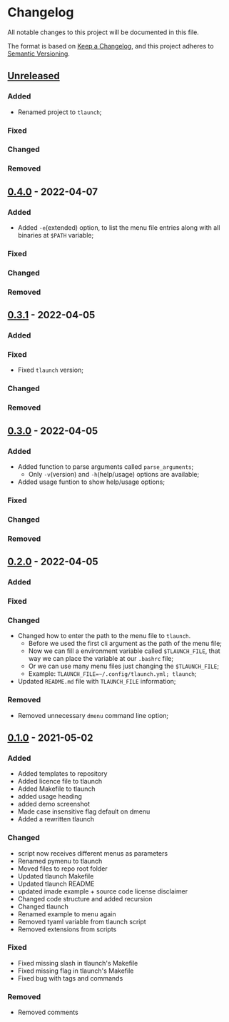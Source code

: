 # Changelog

All notable changes to this project will be documented in this file.

The format is based on [Keep a Changelog](https://keepachangelog.com/en/1.0.0/),
and this project adheres to [Semantic Versioning](https://semver.org/spec/v2.0.0.html).

## [Unreleased]

### Added

* Renamed project to `tlaunch`;

### Fixed

### Changed

### Removed

## [0.4.0] - 2022-04-07

### Added

* Added `-e`(extended) option, to list the menu file entries along with all binaries at `$PATH` variable;

### Fixed

### Changed

### Removed

## [0.3.1] - 2022-04-05

### Added

### Fixed

* Fixed `tlaunch` version;

### Changed

### Removed

## [0.3.0] - 2022-04-05

### Added

* Added function to parse arguments called `parse_arguments`;
    * Only `-v`(version) and `-h`(help/usage) options are available;
* Added usage funtion to show help/usage options;

### Fixed

### Changed

### Removed

## [0.2.0] - 2022-04-05

### Added

### Fixed

### Changed

* Changed how to enter the path to the menu file to `tlaunch`.
    * Before we used the first cli argument as the path of the menu file;
    * Now we can fill a environment variable called `$TLAUNCH_FILE`, that way we can place the variable at our `.bashrc` file;
    * Or we can use many menu files just changing the `$TLAUNCH_FILE`;
    * Example: `TLAUNCH_FILE=~/.config/tlaunch.yml; tlaunch`;
* Updated `README.md` file with `TLAUNCH_FILE` information;

### Removed

* Removed unnecessary `dmenu` command line option;

## [0.1.0] - 2021-05-02

### Added

  * Added templates to repository
  * Added licence file to tlaunch
  * Added Makefile to tlaunch
  * added usage heading
  * added demo screenshot
  * Made case insensitive flag default on dmenu
  * Added a rewritten tlaunch

### Changed

* script now receives different menus as parameters
* Renamed pymenu to tlaunch
* Moved files to repo root folder
* Updated tlaunch Makefile
* Updated tlaunch README
* updated imade example + source code license disclaimer
* Changed code structure and added recursion
* Changed tlaunch
* Renamed example to menu again
* Removed tyaml variable from tlaunch script
* Removed extensions from scripts

### Fixed

* Fixed missing slash in tlaunch's Makefile
* Fixed missing flag in tlaunch's Makefile
* Fixed bug with tags and commands

### Removed

* Removed comments

[unreleased]: https://github.com/TinyToolSH/tlaunch/compare/0.4.0...HEAD
[0.4.0]: https://github.com/TinyToolSH/tlaunch/compare/0.3.1...0.4.0
[0.3.1]: https://github.com/TinyToolSH/tlaunch/compare/0.3.0...0.3.1
[0.3.0]: https://github.com/TinyToolSH/tlaunch/compare/0.2.0...0.3.0
[0.2.0]: https://github.com/TinyToolSH/tlaunch/compare/0.1.0...0.2.0
[0.1.0]: https://github.com/TinyToolSH/tlaunch/releases/tag/0.1.0
